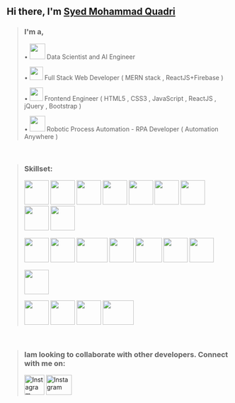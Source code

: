 ## Hi there, I'm [Syed Mohammad Quadri][website]


> ### I'm a,
> • <img width=35 height=35 src="https://user-images.githubusercontent.com/55687431/97785034-b5a79500-1bc8-11eb-9ed9-d3deedf3d1f3.png" /> Data Scientist and AI Engineer
>
> • <img width=30 height=30 src="https://user-images.githubusercontent.com/55687431/97784716-78420800-1bc6-11eb-8a3c-474d389f7c36.png" /> Full Stack Web Developer ( MERN stack , ReactJS+Firebase )
>
> • <img width=30 height=30 src="https://user-images.githubusercontent.com/55687431/97784955-3a45e380-1bc8-11eb-979e-dec47a2dab2b.png" /> Frontend Engineer ( HTML5 , CSS3 , JavaScript , ReactJS , jQuery , Bootstrap )
>
> • <img width=35 height=35 src="https://user-images.githubusercontent.com/55687431/97784901-e2a77800-1bc7-11eb-83e6-02f1bdda88fb.jpg" /> Robotic Process Automation - RPA Developer ( Automation Anywhere )

<br />

> ### Skillset:
> [<img width=55 height=55 src="https://user-images.githubusercontent.com/55687431/97785438-fb655d00-1bca-11eb-95a8-dd989c2ae05e.png" />][example]
> [<img width=55 height=55 src="https://user-images.githubusercontent.com/55687431/97785449-09b37900-1bcb-11eb-9060-2ab9cbf7f29b.jpg" />][example]
> [<img width=55 height=55 src="https://user-images.githubusercontent.com/55687431/97785476-43847f80-1bcb-11eb-92e8-68d58324074a.png" />][example]
> [<img width=55 height=55 src="https://user-images.githubusercontent.com/55687431/97785304-3adf7980-1bca-11eb-815e-a0c872c4ffd5.png" />][example]
> [<img width=55 height=55 src="https://user-images.githubusercontent.com/55687431/97785580-d6251e80-1bcb-11eb-9626-fbb950ffe5bc.png" />][example]
> [<img width=55 height=55 src="https://user-images.githubusercontent.com/55687431/97786407-6154e300-1bd1-11eb-964f-9238c7014ed4.png" />][example]
> [<img width=55 height=55 src="https://user-images.githubusercontent.com/55687431/97786585-944ba680-1bd2-11eb-872b-7d2696a7d10e.png" />][example]
> [<img width=55 height=55 src="https://user-images.githubusercontent.com/55687431/97786593-a3caef80-1bd2-11eb-9f84-a94cac05f1fb.png" />][example]
> [<img width=55 height=55 src="https://user-images.githubusercontent.com/55687431/97786499-02dc3480-1bd2-11eb-9d69-c775d4a1b3de.png" />][example]
>
> [<img width=55 height=55 src="https://user-images.githubusercontent.com/55687431/97786658-14720c00-1bd3-11eb-97c8-298364f2af72.jpg" />][example]
> [<img width=55 height=55 src="https://user-images.githubusercontent.com/55687431/97787172-8e57c480-1bd6-11eb-89d6-73e5bc3d2652.png" />][example]
> [<img width=70 height=55 src="https://user-images.githubusercontent.com/55687431/97787083-f35eea80-1bd5-11eb-8943-1403b1f6225e.png" />][example]
> [<img width=55 height=55 src="https://user-images.githubusercontent.com/55687431/97787102-0d003200-1bd6-11eb-8b5c-4def904f81c4.png" />][example]
> [<img width=60 height=55 src="https://user-images.githubusercontent.com/55687431/122104282-25575100-ce35-11eb-8cab-738fce5f468d.png" />][example]
> [<img width=55 height=55 src="https://user-images.githubusercontent.com/55687431/122103613-7155c600-ce34-11eb-9bcb-61ce8ee1ff1c.png" />][example]
> [<img width=55 height=55 src="https://user-images.githubusercontent.com/55687431/122103710-8af70d80-ce34-11eb-9be6-e9fd72307e93.png" />][example]
>
> [<img width=55 height=55 src="https://user-images.githubusercontent.com/55687431/97787019-8ba89f80-1bd5-11eb-8343-e6971f945132.jpg" />][example]
>
> [<img width=55 height=55 src="https://user-images.githubusercontent.com/55687431/97786661-22279180-1bd3-11eb-9dd6-46e71881c7a4.png" />][example]
> [<img width=55 height=55 src="https://user-images.githubusercontent.com/55687431/97786995-3b314200-1bd5-11eb-9795-ce0000058ab4.png" />][example]
> [<img width=55 height=55 src="https://user-images.githubusercontent.com/55687431/97786711-7c285700-1bd3-11eb-8871-1cd2a86bf88d.jpg" />][example]
> [<img width=70 height=55 src="https://user-images.githubusercontent.com/55687431/122103997-d6a9b700-ce34-11eb-82aa-d79f438c79be.png" />][example]

<br />

> ### Iam looking to collaborate with other developers. Connect with me on:
> [<img width=45 height=45 alt="Instagram" src="https://user-images.githubusercontent.com/55687431/97783379-4c6e5480-1bbd-11eb-9e4a-f82d88a91f5c.png" />][linkedin]
> [<img width=58 height=45 alt="Instagram" src="https://user-images.githubusercontent.com/55687431/97783099-71fa5e80-1bbb-11eb-8f2d-2627c5586e79.jpg" />][instagram]


[website]: https://www.smquadri.000webhostapp.com
[linkedin]: https://www.linkedin.com/in/syed-mohammad-quadri-396417193/
[instagram]: https://www.instagram.com/i.am_shahbaz/
[example]: https://github.com/SMQuadri
